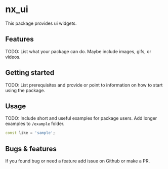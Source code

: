 # nx_ui

  This package provides ui widgets.
  
## Features

TODO: List what your package can do. Maybe include images, gifs, or videos.

## Getting started

TODO: List prerequisites and provide or point to information on how to start using the package.

## Usage

TODO: Include short and useful examples for package users. Add longer examples
to `/example` folder.

```dart
const like = 'sample';
```

## Bugs & features

If you found bug or need a feature add issue on Github or make a PR.
